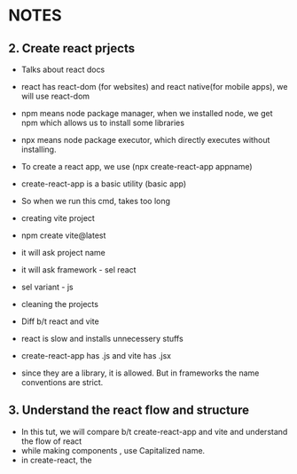 # NOTES

## 2. Create react prjects

- Talks about react docs
- react has react-dom (for websites) and react native(for mobile apps), we will use react-dom
- npm means node package manager, when we installed node, we get npm which allows us to install some libraries
- npx means node package executor, which directly executes without installing.
- To create a react app, we use (npx create-react-app appname)
- create-react-app is a basic utility (basic app)
- So when we run this cmd, takes too long

- creating vite project
- npm create vite@latest
- it will ask project name
- it will ask framework - sel react
- sel variant - js

- cleaning the projects

- Diff b/t react and vite
- react is slow and installs unnecessery stuffs
- create-react-app has .js and vite has .jsx
- since they are a library, it is allowed. But in frameworks the name conventions are strict.

## 3. Understand the react flow and structure

- In this tut, we will compare b/t create-react-app and vite and understand the flow of react
- while making components , use Capitalized name.
- in create-react, the <script> is added using dependencies (DOUBT)
- in vite , script is added directly after root element in index.html

## 4. create your own react library and JSX

- created own react.
- learnt createReactElement
- we cannot include expressions in {javscript code}, because in the bg, the createReactEl is expecting a statement.
- cuz createReactEl is a func, that expects an obj. and we cannot have expressions in an obj

## 5. why you need hooks and project

- created a counter app which inc/dec when clicked on btn
- when we do like normal js, counter=counter+1, the counter val inc/dec but does not change in the UI
- so we use useState() hook, which returns two things. a val and a function
- we can manipulate the func to update the other variable, and changes will be visible in the UI

## 6. Virtual DOM, Fibre and reconciliation

react fibre - https://github.com/acdlite/react-fiber-architecture

## 7. Tailwind and props in react

- learnt abt tailwind css
- props: makes the components reusable
- learnt to pass and use props
- when we do not pass any prop, we can use deafult param to set the default prop val

## 8. A react interview questionon counter

- what will be the p/p of the below code
  fucntion increaseCount(){
  setCounter(counter+1);
  setCounter(counter+1);
  setCounter(counter+1);
  }
- the count val will inc only once, cuz useState updates in batches
- to make it work for all the setCounter(), we need to use cb func inside the - setCounter((prev)=>prev+1)

## 9. building a react project - bg color changer

- built a color changer app
- here we used useState()
- onclick=(()=>{setColor("red)})
- onClick func accepts a cb func and we need to call our func in that cb. cuz we have a param
- if we do not hv any param, we can directly call in onClick=(setCounter);

## 10. useEffect, useRef and useCallback with 1 project
